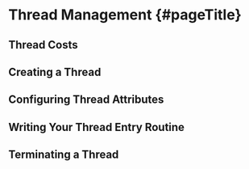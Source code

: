 # Thread Management {#pageTitle}

## Thread Costs

## Creating a Thread

## Configuring Thread Attributes

## Writing Your Thread Entry Routine

## Terminating a Thread




